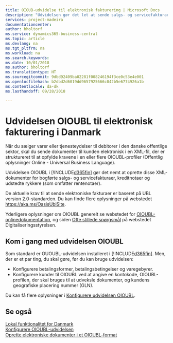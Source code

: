 ```yaml
---
title: OIOUB-udvidelse til elektronisk fakturering | Microsoft Docs
description: "Udvidelsen gør det let at sende salgs- og servicefakturaer, kreditnotaer, rentenotaer og rykkere til kunder i den danske offentlige sektor elektronisk i OIOUBL-format (Offentlig Information Online UBL)."
services: project-madeira
documentationcenter: 
author: bholtorf
ms.service: dynamics365-business-central
ms.topic: article
ms.devlang: na
ms.tgt_pltfrm: na
ms.workload: na
ms.search.keywords: 
ms.date: 10/01/2018
ms.author: bholtorf
ms.translationtype: HT
ms.sourcegitcommit: 9dbd92409ba02281f008246194f3ce0c53e4e001
ms.openlocfilehash: b2dbd2d6019dd9657925666c042b5e6774926a1b
ms.contentlocale: da-dk
ms.lasthandoff: 09/28/2018

---
```

# <a name="the-oioubl-extension-for-electronic-invoicing-in-denmark"></a>Udvidelsen OIOUBL til elektronisk fakturering i Danmark
Når du sælger varer eller tjenesteydelser til debitorer i den danske offentlige sektor, skal du sende dokumenter til kunden elektronisk i en XML-fil, der er struktureret til at opfylde kravene i en eller flere OIOUBL-profiler (Offentlig oplysninger Online - Universal Business Language).  

Udvidelsen OIOUBL i [!INCLUDE[d365fin](../../includes/d365fin_md.md)] gør det nemt at oprette disse XML-dokumenter for bogførte salgs- og servicefakturaer, kreditnotaer og udstedte rykkere (som omfatter rentenotaer).  

De aktuelle krav til at sende elektroniske fakturaer er baseret på UBL version 2.0-standarden. Du kan finde flere oplysninger på webstedet https://aka.ms/OasisUblSite.

Yderligere oplysninger om OIOUBL generelt se webstedet for [OIOUBL-onlinedokumentation](https://www.oioubl.info), og siden [Ofte stillede spørgsmål](https://digst.dk/it-loesninger/nemhandel/anvendelse/send-en-e-faktura/spoergsmaal-og-svar/) på webstedet Digitaliseringsstyrelsen.  

## <a name="getting-started-with-the-oioubl-extension"></a>Kom i gang med udvidelsen OIOUBL  
Som standard er OUOUBL-udvidelsen installeret i [!INCLUDE[d365fin](../../includes/d365fin_md.md)]. Men, der er et par ting, du skal gøre, før du kan bruge udvidelsen:

* Konfigurere betalingsformer, betalingsbetingelser og varegebyrer.
* Konfigurere kunder til OIOUBL ved at angive en kontokode, OIOUBL-profilen, der skal bruges til at udveksle dokumenter, og kundens geografiske placering nummer (GLN).

Du kan få flere oplysninger i [Konfigurere udvidelsen OIOUBL](how-to-set-up-oioubl.md).  

## <a name="see-also"></a>Se også  
[Lokal funktionalitet for Danmark](denmark-local-functionality.md)  
[Konfigurere OIOUBL-udvidelsen](how-to-set-up-oioubl.md)  
[Oprette elektroniske dokumenter i et OIOUBL-format](how-to-create-electronic-documents-by-using-oioubl.md)  

